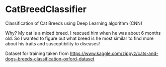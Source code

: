 # CatBreedClassifier
Classification of Cat Breeds using Deep Learning algorithm (CNN)

Why?
My cat is a mixed breed. I rescued him when he was about 6 months old. So I wanted to figure out what breed is he most similar to find more about his traits and susceptibility to diseases!

Dataset for training taken from https://www.kaggle.com/zippyz/cats-and-dogs-breeds-classification-oxford-dataset
